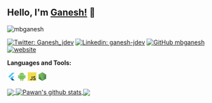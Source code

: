 ## Hello, I'm [Ganesh!](https://mbganesh.github.io/my_profile/) 👋

<p align="left"> <img src="https://komarev.com/ghpvc/?username=mbganesh&label=Views&color=blue&style=plastic" alt="mbganesh" /> </p>

[![Twitter: Ganesh_jdev](https://img.shields.io/twitter/follow/Ganesh_jdev?style=social)](https://twitter.com/Ganesh_jdev)
[![Linkedin: ganesh-jdev](https://img.shields.io/badge/-ganesh-jdev-blue?style=flat-square&logo=Linkedin&logoColor=white&link=https://www.linkedin.com/in/ganesh-jdev/)](https://www.linkedin.com/in/ganesh-jdev/)
[![GitHub mbganesh](https://img.shields.io/github/followers/mbganesh?label=follow&style=social)](https://github.com/mbganesh)
[![website](https://img.shields.io/badge/PortfolioWebsite-pawan.live-2648ff?style=flat-square&logo=google-chrome)](https://mbganesh.github.io/my_profile/)



**Languages and Tools:**  

<code><img height="20" src="https://raw.githubusercontent.com/github/explore/80688e429a7d4ef2fca1e82350fe8e3517d3494d/topics/flutter/flutter.png"></code>
<code><img height="20" src="https://raw.githubusercontent.com/github/explore/80688e429a7d4ef2fca1e82350fe8e3517d3494d/topics/android/android.png"></code>
<code><img height="20" src="https://raw.githubusercontent.com/github/explore/80688e429a7d4ef2fca1e82350fe8e3517d3494d/topics/javascript/javascript.png"></code>
<code><img height="20" src="https://raw.githubusercontent.com/github/explore/80688e429a7d4ef2fca1e82350fe8e3517d3494d/topics/nodejs/nodejs.png"></code>  

<a href="https://github.com/mbganesh">
  <img align="center" src="https://github-readme-stats.vercel.app/api/top-langs/?username=mbganesh&theme=light&hide_langs_below=1" />
</a>

<a href="https://github.com/mbganesh">
 <img align="center" src="https://github-readme-stats.vercel.app/api?username=mbganesh&show_icons=true&theme=light&line_height=27" alt="Pawan's github stats"/>
</a>


<a href="https://github.com/mbganesh/my_shop">
 <img align="center" src="https://github-readme-stats.vercel.app/api/pin/?username=mbganesh&repo=my_shop&theme=light" />
</a>